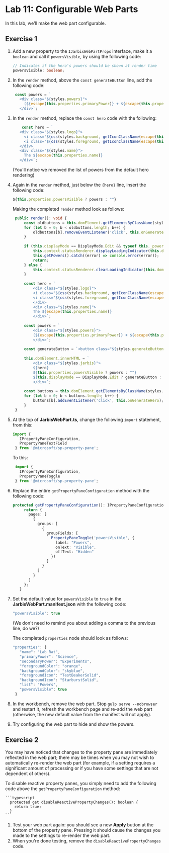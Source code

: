 # Lab 11: Configurable Web Parts

In this lab, we'll make the web part configurable.

## Exercise 1

1. Add a new property to the `IJarbisWebPartProps` interface, make it a `boolean` and call it `powersVisible`, by using the following code:

   ```typescript
   // Indicates if the hero's powers should be shown at render time
   powersVisible: boolean;
   ```

1. In the `render` method, above the `const generateButton` line, add the following code:

   ```typescript
    const powers = `
      <div class="${styles.powers}">
        (${escape(this.properties.primaryPower)} + ${escape(this.properties.secondaryPower)})
      </div>`;
   ```

1. In the `render` method, replace the `const hero` code with the following:

   ```typescript
       const hero = `
      <div class="${styles.logo}">
        <i class="${css(styles.background, getIconClassName(escape(this.properties.backgroundIcon)))}" style="color:${escape(this.properties.backgroundColor)};"></i>
        <i class="${css(styles.foreground, getIconClassName(escape(this.properties.foregroundIcon)))}" style="color:${escape(this.properties.foregroundColor)};"></i>
      </div>
      <div class="${styles.name}">
        The ${escape(this.properties.name)}
      </div>`;
   ```

    (You'll notice we removed the list of powers from the default hero rendering)

1. Again in the `render` method, just below the `{hero}` line, insert the following code:

   ```typescript
   ${this.properties.powersVisible ? powers : ""}
   ```

   Making the completed `render` method look as follows:

   ```typescript
    public render(): void {
        const oldbuttons = this.domElement.getElementsByClassName(styles.generateButton);
        for (let b = 0; b < oldbuttons.length; b++) {
            oldbuttons[b].removeEventListener('click', this.onGenerateHero);
        }
    
        if (this.displayMode == DisplayMode.Edit && typeof this._powers == "undefined") {
            this.context.statusRenderer.displayLoadingIndicator(this.domElement, 'options');
            this.getPowers().catch((error) => console.error(error));
            return;
        } else {
            this.context.statusRenderer.clearLoadingIndicator(this.domElement);
        }
    
        const hero = `
            <div class="${styles.logo}">
            <i class="${css(styles.background, getIconClassName(escape(this.properties.backgroundIcon)))}" style="color:${escape(this.properties.backgroundColor)};"></i>
            <i class="${css(styles.foreground, getIconClassName(escape(this.properties.foregroundIcon)))}" style="color:${escape(this.properties.foregroundColor)};"></i>
            </div>
            <div class="${styles.name}">
            The ${escape(this.properties.name)}
            </div>`;
    
        const powers = `
            <div class="${styles.powers}">
            (${escape(this.properties.primaryPower)} + ${escape(this.properties.secondaryPower)})
            </div>`;
    
        const generateButton = `<button class="${styles.generateButton}">Generate</button>`;
    
        this.domElement.innerHTML = `
            <div class="${styles.jarbis}">
            ${hero}
            ${this.properties.powersVisible ? powers : ""}
            ${this.displayMode == DisplayMode.Edit ? generateButton : ""}
            </div>`;
    
        const buttons = this.domElement.getElementsByClassName(styles.generateButton);
        for (let b = 0; b < buttons.length; b++) {
            buttons[b].addEventListener('click', this.onGenerateHero);
        }
    }
   ```


1. At the top of **JarbisWebPart.ts**, change the following `import` statement, from this:

   ```typescript
   import {
      IPropertyPaneConfiguration,
      PropertyPaneTextField
    } from '@microsoft/sp-property-pane';
   ```

   To this:

   ```typescript
    import {
      IPropertyPaneConfiguration,
      PropertyPaneToggle
    } from '@microsoft/sp-property-pane';
   ```

1. Replace the entire `getPropertyPaneConfiguration` method with the following code:

   ```typescript
   protected getPropertyPaneConfiguration(): IPropertyPaneConfiguration {
        return {
          pages: [
            {
              groups: [
                {
                  groupFields: [
                    PropertyPaneToggle('powersVisible', {
                      label: "Powers",
                      onText: "Visible",
                      offText: "Hidden"
                    })
                  ]
                }
              ]
            }
          ]
        };
      }
   ```

1. Set the default value for `powersVisible` to `true` in the **JarbisWebPart.manifest.json** with the following code:

   ```typescript
   "powersVisible": true
   ```

   (We don't need to remind you about adding a comma to the previous line, do we?)

   The completed `properties` node should look as follows:

   ```typescript
   "properties": {
      "name": "Lab Rat",
      "primaryPower": "Science",
      "secondaryPower": "Experiments",
      "foregroundColor": "orange",
      "backgroundColor": "skyblue",
      "foregroundIcon": "TestBeakerSolid",
      "backgroundIcon": "StarburstSolid",
      "list": "Powers",
      "powersVisible": true
    }
   ```

1. In the workbench, remove the web part. Stop `gulp serve --nobrowser` and restart it, refresh the workbench page and re-add the web part (otherwise, the new default value from the manifest will not apply).
1. Try configuring the web part to hide and show the powers.

## Exercise 2

You may have noticed that changes to the property pane are immediately reflected in the web part; there may be times when you may not wish to automatically re-render the web part (for example, if a setting requires a significant amount of processing or if you have some settings that are not dependent of others).

To disable reactive property panes, you simply need to add the following code above the `getPropertyPaneConfiguration` method:

    ```typescript
      protected get disableReactivePropertyChanges(): boolean { 
        return true; 
      }
    ```

1. Test your web part again: you should see a new **Apply** button at the bottom of the property pane. Pressing it should cause the changes you made to the settings to re-render the web part.
1. When you're done testing, remove the `disableReactivePropertyChanges` code.